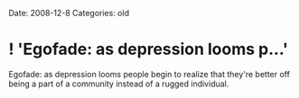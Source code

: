 Date: 2008-12-8
Categories: old

# ! 'Egofade: as depression looms p...'

Egofade: as depression looms people begin to realize that they're better off being a part of a community instead of a rugged individual.
